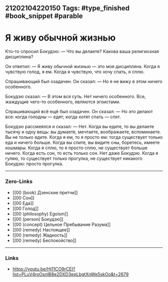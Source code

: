 21202104220150
Tags: #type_finished #book_snippet  #parable
---
# Я живу обычной жизнью

Кто-то спросил Бокудзю:
  	— Что вы делаете? Какова ваша религиозная дисциплина?

Он ответил:
 	 — Я живу обычной жизнью — это моя дисциплина. Когда я чувствую голод, я ем. Когда я чувствую, что хочу спать, я сплю.

Спрашивающий был озадачен. Он сказал:
  	— Но я не вижу в этом ничего особенного.

Бокудзю сказал:
  	— В этом вся суть. Нет ничего особенного. Все, жаждущие чего-то особенного, являются эгоистами.

Спрашивающий всё ещё был озадачен. Он сказал:
 	— Но это делают все: когда голодны — едят; когда хотят спать — спят.

Бокудзю рассмеялся и сказал:
	— Нет. Когда вы едите, то вы делаете тысячу и одну вещь: вы думаете, мечтаете, воображаете, вспоминаете. Вы не только едите. Когда я ем, то я просто ем: тогда существует только еда и ничего больше. Когда вы спите, вы видите сны, боретесь, имеете кошмары. Когда я сплю, то я просто сплю, не существует больше ничего. Когда есть сон, то есть только сон. Нет даже Бокудзю. Когда я гуляю, то существует только прогулка, не существует никакого Бокудзю: просто прогулка.  

---
### Zero-Links
- [[00 (book) Дзенские притчи]]
- [[00 Сон]]
- [[00 Еда]]
- [[00 Голод]]
- [[00 (philosophy) Egoism]]
- [[00 (person) Бокудзю]]
- [[00 (concept) Цельное Пребывание Разума]]
 - [[00 (remedy) Настоящее]]
 - [[00 (remedy) Жадность]]
 - [[00 (remedy) Беспокойство]]
---
### Links
- https://youtu.be/Hj11CO9rCEI?list=PLuV4roOsnlB8e2DXD3epLbgtXnWe5skOo&t=2679